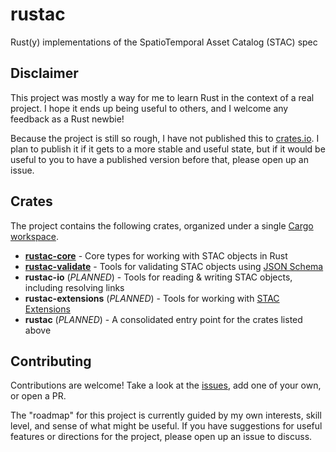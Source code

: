 # rustac
Rust(y) implementations of the SpatioTemporal Asset Catalog (STAC) spec

## Disclaimer

This project was mostly a way for me to learn Rust in the context of a real project. I hope it ends
up being useful to others, and I welcome any feedback as a Rust newbie! 

Because the project is still so rough, I have not published this to [crates.io]. I plan to publish
it if it gets to a more stable and useful state, but if it would be useful to you to have a
published version before that, please open up an issue.

## Crates

The project contains the following crates, organized under a single [Cargo workspace].

* **[rustac-core]** -  Core types for working with STAC objects in Rust
* **[rustac-validate]** -  Tools for validating STAC objects using [JSON Schema]
* **rustac-io** (*PLANNED*) - Tools for reading & writing STAC objects, including
  resolving links
* **rustac-extensions** (*PLANNED*) - Tools for working with [STAC Extensions]
* **rustac** (*PLANNED*) - A consolidated entry point for the crates listed above

## Contributing

Contributions are welcome! Take a look at the [issues], add one of your own, or open a PR. 

The "roadmap" for this project is currently guided by my own interests, skill level, and sense of 
what might be useful. If you have suggestions for useful features or directions for the project, please open up an issue to discuss.

[crates.io]: https://crates.io
[Cargo workspace]: https://doc.rust-lang.org/book/ch14-03-cargo-workspaces.html
[JSON Schema]: https://json-schema.org/
[STAC Extensions]: https://stac-extensions.github.io/
[issues]: https://github.com/duckontheweb/rustac/issues

[rustac-core]: ./rustac-core
[rustac-validate]: ./rustac-validate
